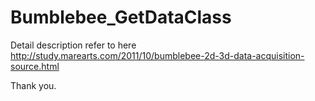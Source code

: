 # Bumblebee_GetDataClass

Detail description refer to here
http://study.marearts.com/2011/10/bumblebee-2d-3d-data-acquisition-source.html

Thank you.
